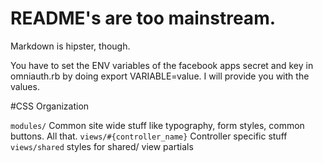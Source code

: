 # README's are too mainstream.

Markdown is hipster, though.

You have to set the ENV variables of the facebook apps secret and key in omniauth.rb by doing export VARIABLE=value. I will provide you with the values.


#CSS Organization


`modules/` Common site wide stuff like typography, form styles, common buttons. All that.
`views/#{controller_name}` Controller specific stuff
`views/shared` styles for shared/ view partials